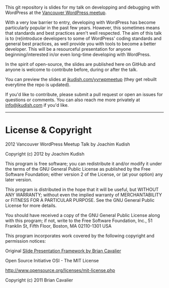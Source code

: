 This git repository is slides for my talk on developping and debugging with WordPress at the [Vancouver WordPress meetup](http://www.meetup.com/Vancouver-WordPress-Meetup-Group/events/56494732/).

With a very low barrier to entry, developing with WordPress has become particularly popular in the past few years. However, this sometimes means that standards and best practices aren't well respected. The aim of this talk is to (re)introduce developers to some of WordPress' coding standards and general best practices, as well provide you with tools to become a better developer. This will be a resourceful presentation for anyone beginning/interested in/or even long-time developing with WordPress.

In the spirit of open-source, the slides are published here on GitHub and anyone is welcome to contribute before, during or after the talk.

You can preview the slides at [jkudish.com/yvrwpmeetup](http://jkudish.com/yvrwpmeetup) (they get rebuilt everytime the repo is updated).

If you'd like to contribute, please submit a pull request or open an issues for questions or comments. You can also reach me more privately at [info@jkudish.com](info@jkudish.com) if you'd like.

---------------------------------------

# License & Copyright

2012 Vancouver WordPress Meetup Talk by Joachim Kudish

Copyright (c) 2012 by Joachim Kudish

This program is free software; you can redistribute it and/or modify
it under the terms of the GNU General Public License as published by
the Free Software Foundation; either version 2 of the License, or
(at your option) any later version.

This program is distributed in the hope that it will be useful,
but WITHOUT ANY WARRANTY; without even the implied warranty of
MERCHANTABILITY or FITNESS FOR A PARTICULAR PURPOSE.  See the
GNU General Public License for more details.

You should have received a copy of the GNU General Public License
along with this program; if not, write to the Free Software
Foundation, Inc., 51 Franklin St, Fifth Floor, Boston, MA  02110-1301  USA

This program incorporates work covered by the following copyright and
permission notices:

Original [Slide Presentation Framework by Brian Cavalier](https://github.com/briancavalier/slides)

Open Source Initiative OSI - The MIT License

http://www.opensource.org/licenses/mit-license.php

Copyright (c) 2011 Brian Cavalier